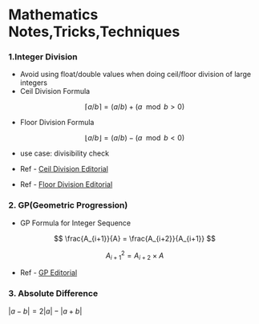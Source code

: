 # Mathematics Notes,Tricks,Techniques

### 1.Integer Division
- Avoid using float/double values when doing ceil/floor division of large integers
- Ceil Division Formula 

$$
\lceil a/b \rceil  = (a / b) + (a \mod b > 0)
$$

- Floor Division Formula

$$
\lfloor a/b \rfloor = (a / b) - (a \mod b < 0)
$$

- use case: divisibility check

- Ref - [Ceil Division Editorial](https://atcoder.jp/contests/abc345/editorial/9593)

- Ref - [Floor Division Editorial](https://atcoder.jp/contests/abc239/editorial/3434)

### 2. GP(Geometric Progression)

- GP Formula for Integer Sequence

$$
\frac{A_{i+1}}{A} = \frac{A_{i+2}}{A_{i+1}}
$$

$$
{A_{i+1}^2} = {A_{i+2}} \times {A}
$$

- Ref - [GP Editorial](https://atcoder.jp/contests/abc390/editorial/12050)

### 3. Absolute Difference

$|a - b| = 2|a| - |a + b|$
